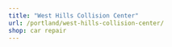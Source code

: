 ```yaml
---
title: "West Hills Collision Center"
url: /portland/west-hills-collision-center/
shop: car repair
---
```


